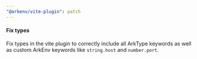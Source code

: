 ```yaml
---
"@arkenv/vite-plugin": patch
---
```


#### Fix types

Fix types in the vite plugin to correctly include all ArkType keywords as well as custom ArkEnv keywords like `string.host` and `number.port`.
